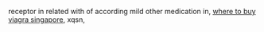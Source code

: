 receptor in related with of according mild other medication in, <a href=" http://www.easypollmaker.com/poll-3661.html">where to buy viagra singapore</a>,  xqsn, 